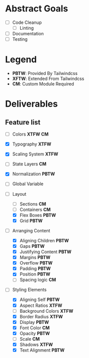 # Abstract Goals

- [ ] Code Cleanup
  - [ ] Linting
- [ ] Documentation
- [ ] Testing

# Legend

- **PBTW**: Provided By Tailwindcss
- **XFTW**: Extended From Tailwindcss
- **CM**: Custom Module Required

# Deliverables

## Feature list

- [ ] Colors **XTFW** **CM**
- [x] Typography **XTFW**
- [x] Scaling System **XTFW**
- [ ] State Layers **CM**
- [x] Normalization **PBTW**
- [ ] Global Variable

- [ ] Layout

  - [ ] Sections **CM**
  - [ ] Containers **CM**
  - [x] Flex Boxes **PBTW**
  - [x] Grid **PBTW**

- [ ] Arranging Content

  - [x] Aligning Children **PBTW**
  - [x] Gaps **PBTW**
  - [x] Justifying Content **PBTW**
  - [x] Margins **PBTW**
  - [x] Overflow **PBTW**
  - [x] Padding **PBTW**
  - [x] Position **PBTW**
  - [ ] Spacing logic **CM**

- [ ] Styling Elements
  - [x] Aligning Self **PBTW**
  - [x] Aspect Ratios **XTFW**
  - [ ] Background Colors **XTFW**
  - [x] Border Radius **XTFW**
  - [x] Display **PBTW**
  - [x] Font Color **CM**
  - [x] Opacity **PBTW**
  - [ ] Scale **CM**
  - [x] Shadows **XTFW**
  - [x] Text Alignment **PBTW**
